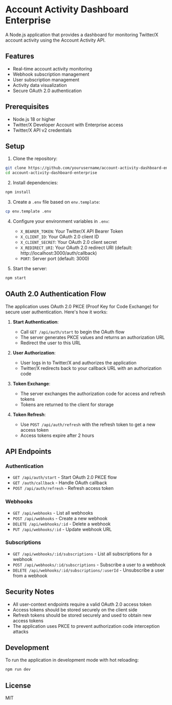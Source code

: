 # Account Activity Dashboard Enterprise

A Node.js application that provides a dashboard for monitoring Twitter/X account activity using the Account Activity API.

## Features

- Real-time account activity monitoring
- Webhook subscription management
- User subscription management
- Activity data visualization
- Secure OAuth 2.0 authentication

## Prerequisites

- Node.js 18 or higher
- Twitter/X Developer Account with Enterprise access
- Twitter/X API v2 credentials

## Setup

1. Clone the repository:
```bash
git clone https://github.com/yourusername/account-activity-dashboard-enterprise.git
cd account-activity-dashboard-enterprise
```

2. Install dependencies:
```bash
npm install
```

3. Create a `.env` file based on `env.template`:
```bash
cp env.template .env
```

4. Configure your environment variables in `.env`:
   - `X_BEARER_TOKEN`: Your Twitter/X API Bearer Token
   - `X_CLIENT_ID`: Your OAuth 2.0 client ID
   - `X_CLIENT_SECRET`: Your OAuth 2.0 client secret
   - `X_REDIRECT_URI`: Your OAuth 2.0 redirect URI (default: http://localhost:3000/auth/callback)
   - `PORT`: Server port (default: 3000)

5. Start the server:
```bash
npm start
```

## OAuth 2.0 Authentication Flow

The application uses OAuth 2.0 PKCE (Proof Key for Code Exchange) for secure user authentication. Here's how it works:

1. **Start Authentication**:
   - Call `GET /api/auth/start` to begin the OAuth flow
   - The server generates PKCE values and returns an authorization URL
   - Redirect the user to this URL

2. **User Authorization**:
   - User logs in to Twitter/X and authorizes the application
   - Twitter/X redirects back to your callback URL with an authorization code

3. **Token Exchange**:
   - The server exchanges the authorization code for access and refresh tokens
   - Tokens are returned to the client for storage

4. **Token Refresh**:
   - Use `POST /api/auth/refresh` with the refresh token to get a new access token
   - Access tokens expire after 2 hours

## API Endpoints

### Authentication
- `GET /api/auth/start` - Start OAuth 2.0 PKCE flow
- `GET /auth/callback` - Handle OAuth callback
- `POST /api/auth/refresh` - Refresh access token

### Webhooks
- `GET /api/webhooks` - List all webhooks
- `POST /api/webhooks` - Create a new webhook
- `DELETE /api/webhooks/:id` - Delete a webhook
- `PUT /api/webhooks/:id` - Update webhook URL

### Subscriptions
- `GET /api/webhooks/:id/subscriptions` - List all subscriptions for a webhook
- `POST /api/webhooks/:id/subscriptions` - Subscribe a user to a webhook
- `DELETE /api/webhooks/:id/subscriptions/:userId` - Unsubscribe a user from a webhook

## Security Notes

- All user-context endpoints require a valid OAuth 2.0 access token
- Access tokens should be stored securely on the client side
- Refresh tokens should be stored securely and used to obtain new access tokens
- The application uses PKCE to prevent authorization code interception attacks

## Development

To run the application in development mode with hot reloading:

```bash
npm run dev
```

## License

MIT
